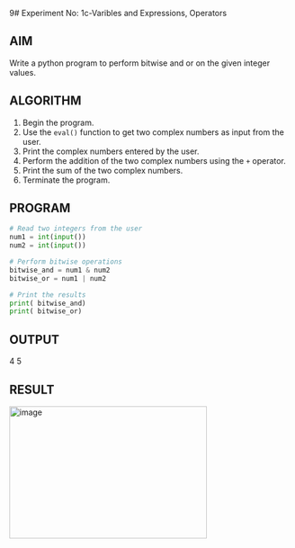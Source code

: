9# Experiment No: 1c-Varibles and Expressions, Operators

## AIM
Write a python program to perform bitwise and or on the given integer values.

## ALGORITHM
1. Begin the program.
2. Use the `eval()` function to get two complex numbers as input from the user.
3. Print the complex numbers entered by the user.
4. Perform the addition of the two complex numbers using the `+` operator.
5. Print the sum of the two complex numbers.
6. Terminate the program.

## PROGRAM
```python
# Read two integers from the user
num1 = int(input())
num2 = int(input())

# Perform bitwise operations
bitwise_and = num1 & num2
bitwise_or = num1 | num2

# Print the results
print( bitwise_and)
print( bitwise_or)


```

## OUTPUT

4
5

## RESULT

<img width="351" height="235" alt="image" src="https://github.com/user-attachments/assets/b3d17f6b-55fb-4b64-9d7b-ebf91f52de63" />
